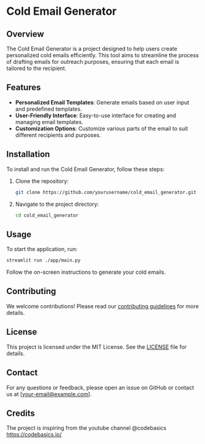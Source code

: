 # Cold Email Generator

## Overview
The Cold Email Generator is a project designed to help users create personalized cold emails efficiently. This tool aims to streamline the process of drafting emails for outreach purposes, ensuring that each email is tailored to the recipient.

## Features
- **Personalized Email Templates**: Generate emails based on user input and predefined templates.
- **User-Friendly Interface**: Easy-to-use interface for creating and managing email templates.
- **Customization Options**: Customize various parts of the email to suit different recipients and purposes.

## Installation
To install and run the Cold Email Generator, follow these steps:

1. Clone the repository:
    ```bash
    git clone https://github.com/yourusername/cold_email_generator.git
    ```
2. Navigate to the project directory:
    ```bash
    cd cold_email_generator
    ```

## Usage
To start the application, run:
```bash
streamlit run ./app/main.py
```
Follow the on-screen instructions to generate your cold emails.

## Contributing
We welcome contributions! Please read our [contributing guidelines](CONTRIBUTING.md) for more details.

## License
This project is licensed under the MIT License. See the [LICENSE](LICENSE) file for details.

## Contact
For any questions or feedback, please open an issue on GitHub or contact us at [your-email@example.com].

## Credits
The project is inspiring from the youtube channel @codebasics
https://codebasics.io/